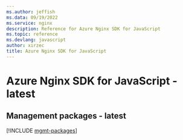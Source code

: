 ```yaml
---
ms.author: jeffish
ms.data: 09/19/2022
ms.service: nginx
description: Reference for Azure Nginx SDK for JavaScript
ms.topic: reference
ms.devlang: javascript
author: xirzec
title: Azure Nginx SDK for JavaScript
---
```

# Azure Nginx SDK for JavaScript - latest

## Management packages - latest
[!INCLUDE [mgmt-packages](nginx-mgmt-index.md)]